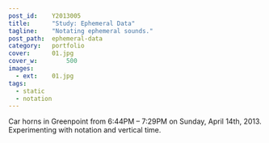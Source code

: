 ```yaml
---
post_id:    Y2013005
title:      "Study: Ephemeral Data"
tagline:    "Notating ephemeral sounds."
post_path:  ephemeral-data
category:   portfolio
cover:      01.jpg
cover_w:		500
images:
  - ext:    01.jpg
tags:
  - static
  - notation
---
```

Car horns in Greenpoint from 6:44PM &ndash; 7:29PM on Sunday, April 14th, 2013. Experimenting with notation and vertical time.